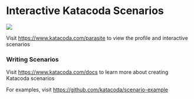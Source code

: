 # Interactive Katacoda Scenarios

[![](http://shields.katacoda.com/katacoda/parasite/count.svg)](https://www.katacoda.com/parasite "Get your profile on Katacoda.com")

Visit https://www.katacoda.com/parasite to view the profile and interactive scenarios

### Writing Scenarios
Visit https://www.katacoda.com/docs to learn more about creating Katacoda scenarios

For examples, visit https://github.com/katacoda/scenario-example
